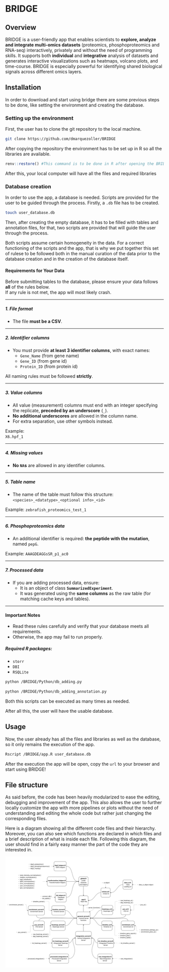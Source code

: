 # BRIDGE

## Overview

BRIDGE is a user-friendly app that enables scientists to **explore, analyze and integrate multi-omics datasets** (proteomics, phosphoproteomics and RNA-seq) interactively, privately and without the need of programming skills. It supports both **individual** and **integrative** analysis of datasets and generates interactive visualizations such as heatmaps, volcano plots, and time-course. BRIDGE is especially powerful for identifying shared biological signals across different omics layers. 

## Installation

In order to download and start using bridge there are some previous steps to be done, like setting the environment and creating the database.

### Setting up the environment

First, the user has to clone the git repository to the local machine.

```bash
git clone https://github.com/dmarquezoller/BRIDGE
 ```

After copying the repository the environment has to be set up in R so all the libraries are available.

```R
renv::restore() #This command is to be done in R after opening the BRIDGE project
```

After this, your local computer will have all the files and required libraries

### Database creation

In order to use the app, a database is needed. Scripts are provided for the user to be guided through the process.
Firstly, a `.db` file has to be created.

```bash
touch user_database.db
```
Then, after creating the empty database, it has to be filled with tables and annotation files, for that, two scripts are provided that will guide the user through the process.

Both scripts assume certain homogeneity in the data. For a correct functioning of the scripts and the app, that is why we put together this set of rulese to be followed both in the manual curation of the data prior to the database creation and in the creation of the database itself.

####  Requirements for Your Data

Before submitting tables to the database, please ensure your data follows **all** of the rules below.  
If any rule is not met, the app will most likely crash.  

---

##### 1. File format
- The file **must be a CSV**.

---

##### 2. Identifier columns
- You must provide **at least 3 identifier columns**, with exact names:
  - `Gene_Name` (from gene name)
  - `Gene_ID` (from gene id)
  - `Protein_ID` (from protein id)  

All naming rules must be followed **strictly**.

---

##### 3. Value columns
- All value (measurement) columns must end with an integer specifying the replicate, **preceded by an underscore** (`_`).  
- **No additional underscores** are allowed in the column name.  
- For extra separation, use other symbols instead.  

Example:  
`X6.hpf_1`

---

##### 4. Missing values
- **No `NA`s** are allowed in any identifier columns.

---

##### 5. Table name
- The name of the table must follow this structure: 
`<species>_<datatype>_<optional info>_<id>`

Example:
`zebrafish_proteomics_test_1`

---

##### 6. Phosphoproteomics data
- An additional identifier is required: **the peptide with the mutation**, named `pepG`.  

Example:
`AAAGDEAGGsSR_p1_ac0`

---

##### 7. Processed data
- If you are adding processed data, ensure:
  - It is an object of class **`SummarizedExperiment`**.  
  - It was generated using the **same columns** as the raw table (for matching cache keys and tables).

---

####  Important Notes
- Read these rules carefully and verify that your database meets all requirements.  
- Otherwise, the app may fail to run properly.  

##### Required R packages:
- `storr`
- `DBI`
- `RSQLite`



```bash
python /BRIDGE/Python/db_adding.py
```

```bash
python /BRIDGE/Python/db_adding_annotation.py
```

Both this scripts can be executed as many times as needed.

After all this, the user will have the usable database.

## Usage

Now, the user already has all the files and libraries as well as the database, so it only remains the execution of the app.

```bash
Rscript /BRIDGE/app.R user_database.db
```

After the execution the app will be open, copy the `url` to your browser and start using BRIDGE!

## File structure

As said before, the code has been heavily modularized to ease the editing, debugging and improvement of the app.
This also allows the user to further locally customize the app with more pipelines or plots without the need of understanding and editing the whole code
but rather just changing the corresponding files.

Here is a diagram showing all the different code files and their hierarchy. Moreover, you can also see which functions are declared in which files and a brief description of what is inside each file.
Following this diagram, the user should find in a fairly easy manner the part of the code they are interested in.

![Code Hierarchy Diagram](./CODE_DIAGRAM_FINAL.png)